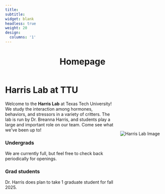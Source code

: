```yaml
---
title: 
subtitle:
widget: blank
headless: true
weight: 20
design:
  columns: '1'
---
```

  

# <div align="center">Homepage</div>




<div style="display: flex; align-items: center;">
    <div style="flex: 1;">
        <h1>Harris Lab at TTU</h1>
        <p>Welcome to the <strong>Harris Lab</strong> at Texas Tech University! We study the interaction among hormones, behaviors, and stressors in a variety of critters. The lab is run by Dr. Breanna Harris, and students play a large and important role on our team. Come see what we've been up to!</p>
        <h3>Undergrads</h3>
        <p>We are currently full, but feel free to check back periodically for openings.</p>
        <h3>Grad students</h3>
        <p>Dr. Harris does plan to take 1 graduate student for fall 2025.</p>
    </div>
    <div style="flex: 0 0 auto; margin-left: 20px;">
        <img src="https://github.com/breanna-n-harris/Harris-lab-website/assets/58483740/c3e6e8b7-28d7-4e78-a747-56f2bb79dc21" alt="Harris Lab Image" style="max-width: 500px; height: auto;">
    </div>
</div>

